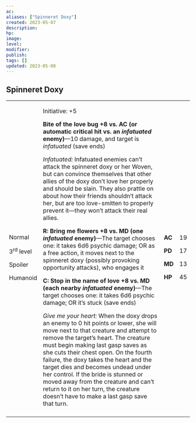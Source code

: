 ```yaml
---
ac: 
aliases: ["Spinneret Doxy"]
created: 2023-05-07
description: 
hp: 
image: 
level: 
modifier: 
publish: 
tags: []
updated: 2023-05-08
---
```


## Spinneret Doxy

<table>
<colgroup>
<col style="width: 16%" />
<col style="width: 72%" />
<col style="width: 5%" />
<col style="width: 5%" />
</colgroup>
<tbody>
<tr class="odd">
<td><p>Normal</p>
<p>3<sup>rd</sup> level</p>
<p>Spoiler</p>
<p>Humanoid</p></td>
<td><p>Initiative: +5</p>
<p><strong>Bite of the love bug +8 vs. AC (or automatic critical hit vs.
an <em>infatuated</em> enemy)</strong>—10 damage, and target is
<em>infatuated</em> (save ends)</p>
<p><em>Infatuated:</em> Infatuated enemies can’t attack the spinneret
doxy or her Woven, but can convince themselves that other allies of the
doxy don’t love her properly and should be slain. They also prattle on
about how their friends shouldn’t attack her, but are too love-smitten
to properly prevent it—they won’t attack their real allies.</p>
<p><strong>R: Bring me flowers +8 vs. MD (one <em>infatuated</em>
enemy)</strong>—The target chooses one: it takes 6d6 psychic damage; OR
as a free action, it moves next to the spinneret doxy (possibly
provoking opportunity attacks), who engages it</p>
<p><strong>C: Stop in the name of love +8 vs. MD (each nearby
<em>infatuated</em> enemy)</strong>—The target chooses one: it takes 6d6
psychic damage; OR it’s stuck (save ends)</p>
<p><em>Give me your heart:</em> When the doxy drops an enemy to 0 hit
points or lower, she will move next to that creature and attempt to
remove the target’s heart. The creature must begin making last gasp
saves as she cuts their chest open. On the fourth failure, the doxy
takes the heart and the target dies and becomes undead under her
control. If the bride is stunned or moved away from the creature and
can’t return to it on her turn, the creature doesn’t have to make a last
gasp save that turn.</p></td>
<td><p><strong>AC</strong></p>
<p><strong>PD</strong></p>
<p><strong>MD</strong></p>
<p><strong>HP</strong></p></td>
<td><p>19</p>
<p>17</p>
<p>13</p>
<p>45</p></td>
</tr>
<tr class="even">
<td></td>
<td></td>
<td></td>
<td></td>
</tr>
</tbody>
</table>
